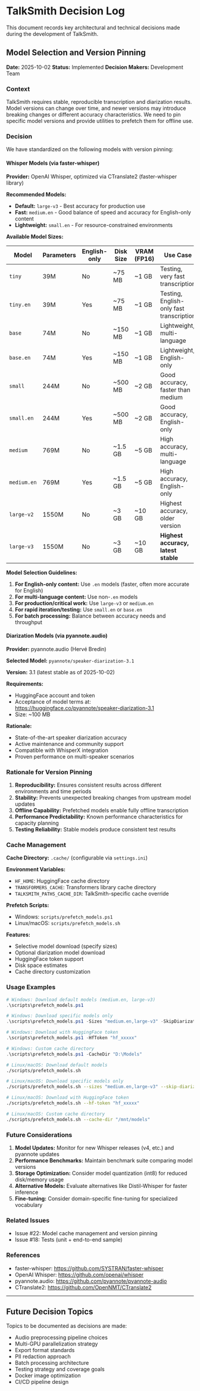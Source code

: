 # TalkSmith Decision Log

This document records key architectural and technical decisions made during the development of TalkSmith.

## Model Selection and Version Pinning

**Date:** 2025-10-02
**Status:** Implemented
**Decision Makers:** Development Team

### Context

TalkSmith requires stable, reproducible transcription and diarization results. Model versions can change over time, and newer versions may introduce breaking changes or different accuracy characteristics. We need to pin specific model versions and provide utilities to prefetch them for offline use.

### Decision

We have standardized on the following models with version pinning:

#### Whisper Models (via faster-whisper)

**Provider:** OpenAI Whisper, optimized via CTranslate2 (faster-whisper library)

**Recommended Models:**
- **Default:** `large-v3` - Best accuracy for production use
- **Fast:** `medium.en` - Good balance of speed and accuracy for English-only content
- **Lightweight:** `small.en` - For resource-constrained environments

**Available Model Sizes:**

| Model | Parameters | English-only | Disk Size | VRAM (FP16) | Use Case |
|-------|-----------|--------------|-----------|-------------|----------|
| `tiny` | 39M | No | ~75 MB | ~1 GB | Testing, very fast transcription |
| `tiny.en` | 39M | Yes | ~75 MB | ~1 GB | Testing, English-only fast transcription |
| `base` | 74M | No | ~150 MB | ~1 GB | Lightweight, multi-language |
| `base.en` | 74M | Yes | ~150 MB | ~1 GB | Lightweight, English-only |
| `small` | 244M | No | ~500 MB | ~2 GB | Good accuracy, faster than medium |
| `small.en` | 244M | Yes | ~500 MB | ~2 GB | Good accuracy, English-only |
| `medium` | 769M | No | ~1.5 GB | ~5 GB | High accuracy, multi-language |
| `medium.en` | 769M | Yes | ~1.5 GB | ~5 GB | High accuracy, English-only |
| `large-v2` | 1550M | No | ~3 GB | ~10 GB | Highest accuracy, older version |
| `large-v3` | 1550M | No | ~3 GB | ~10 GB | **Highest accuracy, latest stable** |

**Model Selection Guidelines:**

1. **For English-only content:** Use `.en` models (faster, often more accurate for English)
2. **For multi-language content:** Use non-`.en` models
3. **For production/critical work:** Use `large-v3` or `medium.en`
4. **For rapid iteration/testing:** Use `small.en` or `base.en`
5. **For batch processing:** Balance between accuracy needs and throughput

#### Diarization Models (via pyannote.audio)

**Provider:** pyannote.audio (Hervé Bredin)

**Selected Model:** `pyannote/speaker-diarization-3.1`

**Version:** 3.1 (latest stable as of 2025-10-02)

**Requirements:**
- HuggingFace account and token
- Acceptance of model terms at: https://huggingface.co/pyannote/speaker-diarization-3.1
- Size: ~100 MB

**Rationale:**
- State-of-the-art speaker diarization accuracy
- Active maintenance and community support
- Compatible with WhisperX integration
- Proven performance on multi-speaker scenarios

### Rationale for Version Pinning

1. **Reproducibility:** Ensures consistent results across different environments and time periods
2. **Stability:** Prevents unexpected breaking changes from upstream model updates
3. **Offline Capability:** Prefetched models enable fully offline transcription
4. **Performance Predictability:** Known performance characteristics for capacity planning
5. **Testing Reliability:** Stable models produce consistent test results

### Cache Management

**Cache Directory:** `.cache/` (configurable via `settings.ini`)

**Environment Variables:**
- `HF_HOME`: HuggingFace cache directory
- `TRANSFORMERS_CACHE`: Transformers library cache directory
- `TALKSMITH_PATHS_CACHE_DIR`: TalkSmith-specific cache override

**Prefetch Scripts:**
- Windows: `scripts/prefetch_models.ps1`
- Linux/macOS: `scripts/prefetch_models.sh`

**Features:**
- Selective model download (specify sizes)
- Optional diarization model download
- HuggingFace token support
- Disk space estimates
- Cache directory customization

### Usage Examples

```powershell
# Windows: Download default models (medium.en, large-v3)
.\scripts\prefetch_models.ps1

# Windows: Download specific models only
.\scripts\prefetch_models.ps1 -Sizes "medium.en,large-v3" -SkipDiarization

# Windows: Download with HuggingFace token
.\scripts\prefetch_models.ps1 -HfToken "hf_xxxxx"

# Windows: Custom cache directory
.\scripts\prefetch_models.ps1 -CacheDir "D:\Models"
```

```bash
# Linux/macOS: Download default models
./scripts/prefetch_models.sh

# Linux/macOS: Download specific models only
./scripts/prefetch_models.sh --sizes "medium.en,large-v3" --skip-diarization

# Linux/macOS: Download with HuggingFace token
./scripts/prefetch_models.sh --hf-token "hf_xxxxx"

# Linux/macOS: Custom cache directory
./scripts/prefetch_models.sh --cache-dir "/mnt/models"
```

### Future Considerations

1. **Model Updates:** Monitor for new Whisper releases (v4, etc.) and pyannote updates
2. **Performance Benchmarks:** Maintain benchmark suite comparing model versions
3. **Storage Optimization:** Consider model quantization (int8) for reduced disk/memory usage
4. **Alternative Models:** Evaluate alternatives like Distil-Whisper for faster inference
5. **Fine-tuning:** Consider domain-specific fine-tuning for specialized vocabulary

### Related Issues

- Issue #22: Model cache management and version pinning
- Issue #18: Tests (unit + end-to-end sample)

### References

- faster-whisper: https://github.com/SYSTRAN/faster-whisper
- OpenAI Whisper: https://github.com/openai/whisper
- pyannote.audio: https://github.com/pyannote/pyannote-audio
- CTranslate2: https://github.com/OpenNMT/CTranslate2

---

## Future Decision Topics

Topics to be documented as decisions are made:

- Audio preprocessing pipeline choices
- Multi-GPU parallelization strategy
- Export format standards
- PII redaction approach
- Batch processing architecture
- Testing strategy and coverage goals
- Docker image optimization
- CI/CD pipeline design
